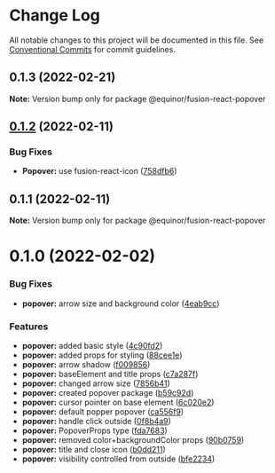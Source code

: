 # Change Log

All notable changes to this project will be documented in this file.
See [Conventional Commits](https://conventionalcommits.org) for commit guidelines.

## 0.1.3 (2022-02-21)

**Note:** Version bump only for package @equinor/fusion-react-popover





## [0.1.2](https://github.com/equinor/fusion-react-components/compare/@equinor/fusion-react-popover@0.1.1...@equinor/fusion-react-popover@0.1.2) (2022-02-11)


### Bug Fixes

* **Popover:** use fusion-react-icon ([758dfb6](https://github.com/equinor/fusion-react-components/commit/758dfb6034b84904c3f9d987676715f949044d8a))





## 0.1.1 (2022-02-11)

**Note:** Version bump only for package @equinor/fusion-react-popover





# 0.1.0 (2022-02-02)


### Bug Fixes

* **popover:** arrow size and background color ([4eab9cc](https://github.com/equinor/fusion-react-components/commit/4eab9cc5e430d6248aa4f5651c808d89b7dc759a))


### Features

* **popover:** added basic style ([4c90fd2](https://github.com/equinor/fusion-react-components/commit/4c90fd25dd736c02d65417434e08143b4c2c486c))
* **popover:** added props for styling ([88cee1e](https://github.com/equinor/fusion-react-components/commit/88cee1e89156e09b1220c88ebe7d6cca06979bc7))
* **popover:** arrow shadow ([f009856](https://github.com/equinor/fusion-react-components/commit/f0098566a7db8c45133ff0960db6f9fcf3290c33))
* **popover:** baseElement and title props ([c7a287f](https://github.com/equinor/fusion-react-components/commit/c7a287f44e008b50a09b5bb11c9ea537c1fd280c))
* **popover:** changed arrow size ([7856b41](https://github.com/equinor/fusion-react-components/commit/7856b4196fcb5dbed5e1e3104b7feab3cecf6d97))
* **popover:** created popover package ([b59c92d](https://github.com/equinor/fusion-react-components/commit/b59c92d20c0d7f5dd7c4bcfcb95025b8a96d3cf6))
* **popover:** cursor pointer on base element ([6c020e2](https://github.com/equinor/fusion-react-components/commit/6c020e22b2974a9936982851dca3d0fb59384d07))
* **popover:** default popper popover ([ca556f9](https://github.com/equinor/fusion-react-components/commit/ca556f9fd419024052371dd02a8dff6df8ebe073))
* **popover:** handle click outside ([0f8b4a9](https://github.com/equinor/fusion-react-components/commit/0f8b4a98fe7c055eb636580917d56131f97ae1c9))
* **popover:** PopoverProps type ([fda7683](https://github.com/equinor/fusion-react-components/commit/fda76830fbce6d5a86a5eca7d5fd0f0e66bdafb6))
* **popover:** removed color+backgroundColor props ([90b0759](https://github.com/equinor/fusion-react-components/commit/90b0759f2eb0ae5d654afaeff8c02e11d978a34a))
* **popover:** title and close icon ([b0dd211](https://github.com/equinor/fusion-react-components/commit/b0dd21113611b1c6bd8b4f72fb90cccab416f812))
* **popover:** visibility controlled from outside ([bfe2234](https://github.com/equinor/fusion-react-components/commit/bfe223433f3e6b82e95c8e1518ff57e87389212b))
